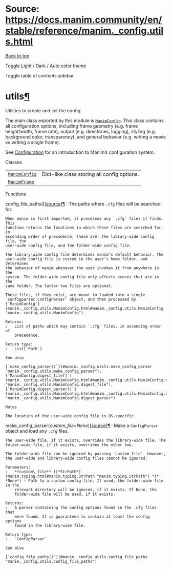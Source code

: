 # Source: https://docs.manim.community/en/stable/reference/manim._config.utils.html

[Back to top](#)

Toggle Light / Dark / Auto color theme

Toggle table of contents sidebar

utils[¶](#module-manim._config.utils "Link to this heading")
============================================================

Utilities to create and set the config.

The main class exported by this module is [`ManimConfig`](manim._config.utils.ManimConfig.html#manim._config.utils.ManimConfig "manim._config.utils.ManimConfig"). This class
contains all configuration options, including frame geometry (e.g. frame
height/width, frame rate), output (e.g. directories, logging), styling
(e.g. background color, transparency), and general behavior (e.g. writing a
movie vs writing a single frame).

See [Configuration](../guides/configuration.html) for an introduction to Manim’s configuration system.

Classes

|  |  |
| --- | --- |
| [`ManimConfig`](manim._config.utils.ManimConfig.html#manim._config.utils.ManimConfig "manim._config.utils.ManimConfig") | Dict-like class storing all config options. |
| [`ManimFrame`](manim._config.utils.ManimFrame.html#manim._config.utils.ManimFrame "manim._config.utils.ManimFrame") |  |

Functions

config\_file\_paths()[[source]](../_modules/manim/_config/utils.html#config_file_paths)[¶](#manim._config.utils.config_file_paths "Link to this definition")
:   The paths where `.cfg` files will be searched for.

    When manim is first imported, it processes any `.cfg` files it finds. This
    function returns the locations in which these files are searched for. In
    ascending order of precedence, these are: the library-wide config file, the
    user-wide config file, and the folder-wide config file.

    The library-wide config file determines manim’s default behavior. The
    user-wide config file is stored in the user’s home folder, and determines
    the behavior of manim whenever the user invokes it from anywhere in the
    system. The folder-wide config file only affects scenes that are in the
    same folder. The latter two files are optional.

    These files, if they exist, are meant to loaded into a single
    `configparser.ConfigParser` object, and then processed by
    [`ManimConfig`](manim._config.utils.ManimConfig.html#manim._config.utils.ManimConfig "manim._config.utils.ManimConfig").

    Returns:
    :   List of paths which may contain `.cfg` files, in ascending order of
        precedence.

    Return type:
    :   List[`Path`]

    See also

    [`make_config_parser()`](#manim._config.utils.make_config_parser "manim._config.utils.make_config_parser"), [`ManimConfig.digest_file()`](manim._config.utils.ManimConfig.html#manim._config.utils.ManimConfig.digest_file "manim._config.utils.ManimConfig.digest_file"), [`ManimConfig.digest_parser()`](manim._config.utils.ManimConfig.html#manim._config.utils.ManimConfig.digest_parser "manim._config.utils.ManimConfig.digest_parser")

    Notes

    The location of the user-wide config file is OS-specific.

make\_config\_parser(*custom\_file=None*)[[source]](../_modules/manim/_config/utils.html#make_config_parser)[¶](#manim._config.utils.make_config_parser "Link to this definition")
:   Make a `ConfigParser` object and load any `.cfg` files.

    The user-wide file, if it exists, overrides the library-wide file. The
    folder-wide file, if it exists, overrides the other two.

    The folder-wide file can be ignored by passing `custom_file`. However,
    the user-wide and library-wide config files cannot be ignored.

    Parameters:
    :   **custom\_file** ([*StrPath*](manim.typing.html#manim.typing.StrPath "manim.typing.StrPath") *|* *None*) – Path to a custom config file. If used, the folder-wide file in the
        relevant directory will be ignored, if it exists. If None, the
        folder-wide file will be used, if it exists.

    Returns:
    :   A parser containing the config options found in the .cfg files that
        were found. It is guaranteed to contain at least the config options
        found in the library-wide file.

    Return type:
    :   `ConfigParser`

    See also

    [`config_file_paths()`](#manim._config.utils.config_file_paths "manim._config.utils.config_file_paths")